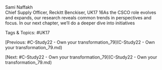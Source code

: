  
Sami Naffakh  
Chief Supply Officer, Reckitt Benckiser, UK17
16As the CSCO role evolves and expands, our research reveals common trends in 
perspectives and focus. In our next chapter, we’ll do a deeper dive into initiatives 

   Tags & Topics:
   #UK17

[Previous: #C-Study22 - Own your transformation_79](C-Study22 - Own your transformation_79.md)

[Next: #C-Study22 - Own your transformation_79](C-Study22 - Own your transformation_79.md)